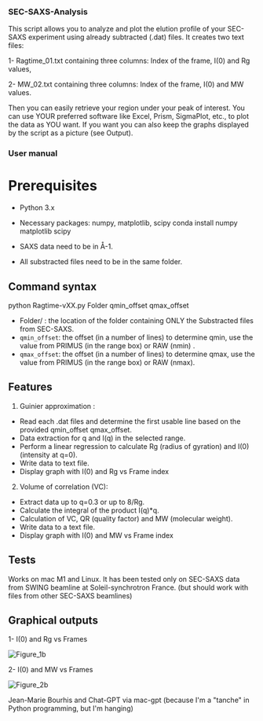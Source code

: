 ### SEC-SAXS-Analysis

This script allows you to analyze and plot the elution profile of your SEC-SAXS experiment using already subtracted (.dat) files.
It creates two text files:

1- Ragtime_01.txt containing three columns: Index of the frame, I(0) and Rg values,

2- MW_02.txt containing three columns: Index of the frame, I(0) and MW values.

Then you can easily retrieve your region under your peak of interest.
You can use YOUR preferred software like Excel, Prism, SigmaPlot, etc., to plot the data as YOU want. 
If you want you can also keep the graphs displayed by the script as a picture (see Output).

### User manual
# Prerequisites
   - Python 3.x
   - Necessary packages: numpy, matplotlib, scipy
        conda install numpy matplotlib scipy 
        
   - SAXS data need to be in Å-1.
   - All substracted files need to be in the same folder. 

## Command syntax

 python Ragtime-vXX.py Folder qmin_offset qmax_offset

   - Folder/ : the location of the folder containing ONLY the Substracted files from SEC-SAXS.
   - `qmin_offset`: the offset (in a number of lines) to determine qmin, use the value from PRIMUS (in the range box) or RAW (nmin) .
   - `qmax_offset`: the offset (in a number of lines) to determine qmax, use the value from PRIMUS (in the range box) or RAW (nmax).

## Features
 1. Guinier approximation :
 - Read each .dat files and determine the first usable line based on the provided qmin_offset qmax_offset.
 - Data extraction for q and I(q) in the selected range.
 - Perform a linear regression to calculate Rg (radius of gyration) and I(0) (intensity at q=0).
 - Write data to text file.
 - Display graph with I(0) and Rg vs Frame index

 2. Volume of correlation (VC):
 - Extract data up to q=0.3 or up to 8/Rg.
 - Calculate the integral of the product I(q)*q.
 - Calculation of VC, QR (quality factor) and MW (molecular weight).
 - Write data to a text file.
 - Display graph with I(0) and MW vs Frame index
 
## Tests
 Works on mac M1 and Linux. It has been tested only on SEC-SAXS data from SWING beamline at Soleil-synchrotron France.
(but should work with files from other SEC-SAXS beamlines)

## Graphical outputs 
1- I(0) and Rg vs Frames 

![Figure_1b](https://github.com/JMB-Scripts/SEC-SAXS-Analysis/assets/20182399/e59dee29-2056-4c30-874b-53c71f543d4e)

2- I(0) and MW vs Frames

![Figure_2b](https://github.com/JMB-Scripts/SEC-SAXS-Analysis/assets/20182399/a600f1aa-7606-473a-ab62-8f42a1238dc0)


Jean-Marie Bourhis and Chat-GPT via mac-gpt (because I'm a "tanche" in Python programming, but I'm hanging)

